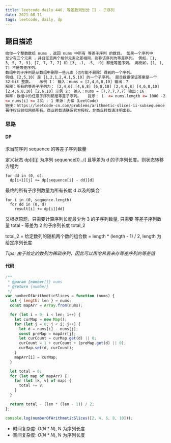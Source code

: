 ```yaml
---
title: leetcode daily 446. 等差数列划分 II - 子序列
date: 2021-08-11
tags: leetcode, daily, dp
---
```


## 题目描述

```html
给你一个整数数组 nums ，返回 nums 中所有 等差子序列 的数目。 如果一个序列中
至少有三个元素 ，并且任意两个相邻元素之差相同，则称该序列为等差序列。 例如，[1,
3, 5, 7, 9]、[7, 7, 7, 7] 和 [3, -1, -5, -9] 都是等差序列。 再例如，[1, 1, 2, 5,
7] 不是等差序列。
数组中的子序列是从数组中删除一些元素（也可能不删除）得到的一个序列。
例如，[2,5,10] 是 [1,2,1,2,4,1,5,10] 的一个子序列。 题目数据保证答案是一个
32-bit 整数。   示例 1： 输入：nums = [2,4,6,8,10] 输出：7
解释：所有的等差子序列为： [2,4,6] [4,6,8] [6,8,10] [2,4,6,8] [4,6,8,10]
[2,4,6,8,10] [2,6,10] 示例 2： 输入：nums = [7,7,7,7,7] 输出：16
解释：数组中的任意子序列都是等差子序列。   提示： 1  <= nums.length <= 1000 -231
<= nums[i] <= 231 - 1 来源：力扣（LeetCode）
链接：https://leetcode-cn.com/problems/arithmetic-slices-ii-subsequence
著作权归领扣网络所有。商业转载请联系官方授权，非商业转载请注明出处。
```

### 思路

#### DP

求当前序列 sequence 的等差子序列数量

定义状态 dp[i][j] 为序列 sequence[0...i] 且等差为 d 的子序列长度。则状态转移方程为

```
for dd in (0, d):
  dp[i+1][j] += dp[sequence[i] - dd][d]
```

最终的所有子序列数量为所有长度 d 以及的集合

```
for i in (0, sequence.length)
  for dd in (0, d)
    result[i] += dp[i][dd]
```

又根据原题，只需要计算序列长度最少为 3 的子序列数量, 只需要
等差子序列数量 total - 等差为 2 的子序列长度 total_2

total_2 = 给定数列的随机两个数的组合数 = length \* (length - 1) / 2, length 为给定序列长度

_Tips: 由于给定的数列为稀疏序列，因此可以用哈希表来存等差序列的等差值_

#### 代码

```js
/**
 * @param {number[]} nums
 * @return {number}
 */
var numberOfArithmeticSlices = function (nums) {
  let { length: len } = nums;
  const mapArr = Array.from(nums);

  for (let i = 0; i < len; i++) {
    let curMap = new Map();
    for (let j = 0; j < i; j++) {
      let d = nums[i] - nums[j];
      const preMap = mapArr[j];
      let curCount = curMap.get(d) || 0;
      curCount = 1 + curCount + (preMap.get(d) || 0);
      curMap.set(d, curCount);
    }
    mapArr[i] = curMap;
  }

  let total = 0;
  for (let map of mapArr) {
    for (let [k, v] of map) {
      total += v;
    }
  }

  return total - (len * (len - 1)) / 2;
};

console.log(numberOfArithmeticSlices([2, 4, 6, 8, 10]));
```

- 时间复杂度: $O(N * N)$, N 为序列长度
- 空间复杂度: $O(N * N)$, N 为序列长度
